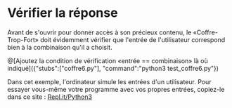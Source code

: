 # Vérifier la réponse

Avant de s'ouvrir pour donner accès à son précieux contenu, le «Coffre-Trop-Fort» doit évidemment vérifier que l'entrée de l'utilisateur correspond bien à la combinaison qu'il a choisit.

@[Ajoutez la condition de vérification «entrée == combinaison» là où indiqué]({"stubs":["coffre6.py"], "command":"python3 test_coffre6.py"})

Dans cet exemple, l'ordinateur simule les entrées d'un utilisateur. Pour essayer vous-même votre programme avec vos propres entrées, copiez-le dans ce site : [Repl.it/Python3](http://repl.it/languages/python3)

